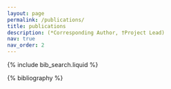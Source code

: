 ```yaml
---
layout: page
permalink: /publications/
title: publications
description: (*Corresponding Author, †Project Lead)
nav: true
nav_order: 2
---
```


<!-- _pages/publications.md -->

<!-- Bibsearch Feature -->

{% include bib_search.liquid %}

<div class="publications">

{% bibliography %}

</div>
